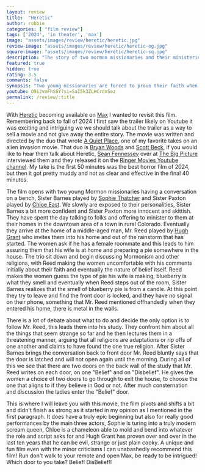 ```yaml
---
layout: review
title:  "Heretic"
author: robbie
categories: [ "film review"]
tags: ['2024', 'in theater', 'max']
image: "assets/images/review/heretic/heretic.jpg"
review-image: "assets/images/review/heretic/heretic-og.jpg"
square-image: "assets/images/review/heretic/heretic-sq.jpg"
description: "The story of two mormon missionaries and their ministering to a man they meet and we follow them to his home and what unfolds."
featured: true
hidden: true
rating: 3.5
comments: false
synopsis: "Two young missionaries are forced to prove their faith when they knock on the wrong door and are greeted by a diabolical Mr. Reed, becoming ensnared in his deadly game of cat-and-mouse."  
youtube: O9i2vmFhSSY?si=SaI5k3ZLHCrdnSoz
permalink: /review/:title
---
```

With [Heretic](https://www.imdb.com/title/tt28015403/) becoming available on [Max](https://www.max.com/movies/heretic/12199308-9afb-460b-9d79-9d54b5d2514c) I wanted to revisit this film.  Remembering back to fall of 2024 I first saw the trailer likely on Youtube it was exciting and intriguing we we should talk about the trailer as a way to sell a movie and not give away the entire story. The movie was written and directed by the duo that wrote [A Quiet Place](https://www.imdb.com/title/tt6644200/), one of my favorite takes on an alien invasion movie.  That duo is [Bryan Woods](https://www.imdb.com/name/nm1456816/) and  [Scott Beck](https://www.imdb.com/name/nm1399714/), if you would like to hear them talk about Heretic, [Sean Fennessey](https://x.com/seanfennessey) over at [The Big Picture](https://www.theringer.com/podcasts/the-big-picture) interviewed them and they released it on the [Ringer Movies Youtube channel](https://youtu.be/RSU343Qln90?si=8IacjztrvADCmiTb). My take is the first 50 minutes was the best horror film of 2024, but then it got pretty muddy and not as clear and effective in the final 40 minutes. 

The film opens with two young Mormon missionaries having a conversation on a bench, Sister Barnes played by [Sophie Thatcher](https://www.imdb.com/name/nm7393303/) and Sister Paxton played by [Chloe East](https://www.imdb.com/name/nm5557379/).  We slowly are exposed to their personalities, Sister Barnes a bit more confident and Sister Paxton more innocent and skittish.  They have spent the day talking to folks and offering to minister to them at their homes in the downtown area of a town in rural Colorado.   Eventually they arrive at the home of a middle-aged man, Mr. Reed played by [Hugh Grant](https://www.imdb.com/name/nm0000424/) who invites them into his home and out of the rainstorm that has started.  The women ask if he has a female roommate and this leads to him assuring them that his wife is at home and preparing a pie somewhere in the house. The trio sit down and begin discussing Mormonism and other religions, with Reed making the women uncomfortable with his comments initially about their faith and eventually the nature of belief itself. Reed makes the women guess the type of pie his wife is making, blueberry is what they smell and eventually when Reed steps out of the room, Sister Barnes realizes that the smell of blueberry pie is from a candle.  At this point they try to leave and find the front door is locked, and they have no signal on their phone, something that Mr. Reed mentioned offhandedly when they entered his home, there is metal in the walls.

There is a lot of debate about what to do and decide the only option is to follow Mr. Reed, this leads them into his study.  They confront him about all the things that seem strange so far and he then lectures them in a threatening manner, arguing that all religions are adaptations or rip offs of one another and claims to have found the one true religion. After Sister Barnes brings the conversation back to front door Mr. Reed bluntly says that the door is latched and will not open again until the morning. During all of this we see that there are two doors on the back wall of the study that Mr. Reed writes on each door, on one "Belief" and on "Disbelief".  He gives the women a choice of two doors to go through to exit the house, to choose the one that aligns to if they believe in God or not.  After much consternation and discussion the ladies enter the "Belief" door.

This is where I will leave you with this movie, the film pivots and shifts a bit and didn't finish as strong as it started in my opinion as I mentioned in the first paragraph. It does have a truly epic beginning but also for really good performances by the main three actors, Sophie is turing into a truly modern scream queen, Chloe is a chameleon able to mold and bend into whatever the role and script asks for and Hugh Grant has proven over and over in the last ten years that he can be evil, strange or just plain cooky.  A unique and fun film even with the minor criticisms I can unabashedly recommend this film! Run don't walk to your remote and open Max, be ready to be intrigued! Which door to you take? Belief! DisBelief!!
